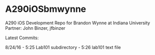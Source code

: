 # A290iOSbmwynne
A290 iOS Development Repo for Brandon Wynne at Indiana University
Partner: John Binzer, jfbinzer

Latest Commits:

 8/24/16 - 5:25 Lab101 subdirectory
 	 - 5:26 lab101 text file